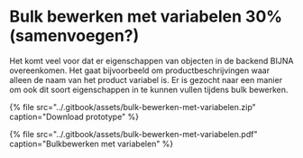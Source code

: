 # Bulk bewerken met variabelen 30% \(samenvoegen?\)

Het komt veel voor dat er eigenschappen van objecten in de backend BIJNA overeenkomen. Het gaat bijvoorbeeld om productbeschrijvingen waar alleen de naam van het product variabel is. Er is gezocht naar een manier om ook dit soort eigenschappen in te kunnen vullen tijdens bulk bewerken.

{% file src="../.gitbook/assets/bulk-bewerken-met-variabelen.zip" caption="Download prototype" %}

{% file src="../.gitbook/assets/bulk-bewerken-met-variabelen.pdf" caption="Bulkbewerken met variabelen" %}



